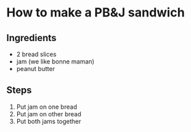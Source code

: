 # How to make a PB&J sandwich

## Ingredients
* 2 bread slices
* jam (we like bonne maman)
* peanut butter

## Steps
1. Put jam on one bread
2. Put jam on other bread
3. Put both jams together

